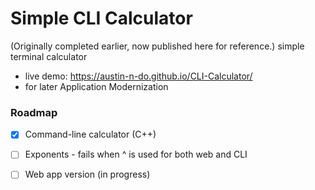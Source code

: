 # Simple CLI Calculator
(Originally completed earlier, now published here for reference.)
simple terminal calculator 
 - live demo: https://austin-n-do.github.io/CLI-Calculator/
- for later Application Modernization
### Roadmap
- [x] Command-line calculator (C++)
- [ ] Exponents - fails when ^ is used for both web and CLI
- [ ] Web app version (in progress)


